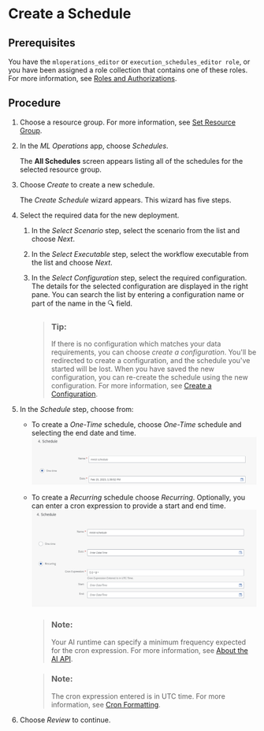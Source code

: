 <!-- loio986339df34cc448c8bc8c048b29b6f03 -->

<link rel="stylesheet" type="text/css" href="css/sap-icons.css"/>

# Create a Schedule



<a name="loio986339df34cc448c8bc8c048b29b6f03__prereq_nv2_wwp_kwb"/>

## Prerequisites

You have the `mloperations_editor` or `execution_schedules_editor role`, or you have been assigned a role collection that contains one of these roles. For more information, see [Roles and Authorizations](https://help.sap.com/docs/ai-launchpad/sap-ai-launchpad/roles-and-authorizations).



## Procedure

1.  Choose a resource group. For more information, see [Set Resource Group](set-resource-group-0c07728.md#loio0c077289f29d4147921fb07ab0f68b7f).

2.  In the *ML Operations* app, choose *Schedules*.

    The **All Schedules** screen appears listing all of the schedules for the selected resource group.

3.  Choose *Create* to create a new schedule.

    The *Create Schedule* wizard appears. This wizard has five steps.

4.  Select the required data for the new deployment.

    1.  In the *Select Scenario* step, select the scenario from the list and choose *Next*.
    2.  In the *Select Executable* step, select the workflow executable from the list and choose *Next*.
    3.  In the *Select Configuration* step, select the required configuration. The details for the selected configuration are displayed in the right pane. You can search the list by entering a configuration name or part of the name in the :mag: field.

        > ### Tip:  
        > If there is no configuration which matches your data requirements, you can choose *create a configuration*. You'll be redirected to create a configuration, and the schedule you've started will be lost. When you have saved the new configuration, you can re-create the schedule using the new configuration. For more information, see [Create a Configuration](create-a-configuration-03bdcc7.md).


5.  In the *Schedule* step, choose from:

    -   To create a *One-Time* schedule, choose *One-Time* schedule and selecting the end date and time. ![](images/Create_Schedule_One_Time_1498ba3.png)
    -   To create a *Recurring* schedule choose *Recurring*. Optionally, you can enter a cron expression to provide a start and end time. ![](images/Create_Schedule_Recurring_d0d39a3.png)

        > ### Note:  
        > Your AI runtime can specify a minimum frequency expected for the cron expression. For more information, see [About the AI API](https://help.sap.com/docs/sap-ai-core/sap-ai-core-service-guide/about-ai-api).

        > ### Note:  
        > The cron expression entered is in UTC time. For more information, see [Cron Formatting](https://pubs.opengroup.org/onlinepubs/9699919799/utilities/crontab.html).


6.  Choose *Review* to continue.


